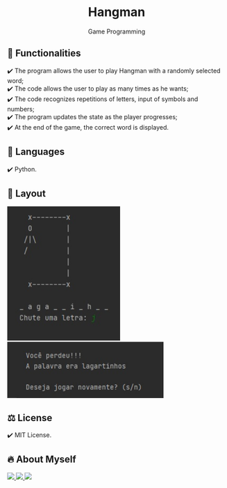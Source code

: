 <h1 align="center"> Hangman </h1>
<p align="center">Game Programming

## 🎯 Functionalities
✔️ The program allows the user to play Hangman with a randomly selected word; <br>
✔️ The code allows the user to play as many times as he wants; <br>
✔️ The code recognizes repetitions of letters, input of symbols and numbers; <br>
✔️ The program updates the state as the player progresses; <br>
✔️ At the end of the game, the correct word is displayed.

## 🚀 Languages
✔️ Python.

## 🎨 Layout
<p align="left">
      <img src="Imagens/1.jpg" width="260"> &nbsp; &nbsp; 
      <img src="Imagens/2.jpg" width="360"> &nbsp; &nbsp; 
      
## ⚖️ License
✔️ MIT License.

## 🔥 About Myself
  <div>
  <a href = "https://mail.google.com/mail/u/1/#inbox"><img src="https://img.shields.io/badge/-Gmail-%23EA4335?style=for-the-badge&logo=gmail&logoColor=white" target="_blank">
  </a>
  <a href="https://www.linkedin.com/in/maria-eduarda-macedo-braga-4663bb208/e" target="_blank"><img src="https://img.shields.io/badge/-LinkedIn-%230077B5?style=for-the-badge&logo=linkedin&logoColor=white" target="_blank">
  </a> 
  <a href="https://www.instagram.com/_maria_2k03/?hl=pt-br" target="_blank"><img src="https://img.shields.io/badge/-Instagram-%23E4405F?style=for-the-badge&logo=instagram&logoColor=white" target="_blank">
  </a>
</div>
